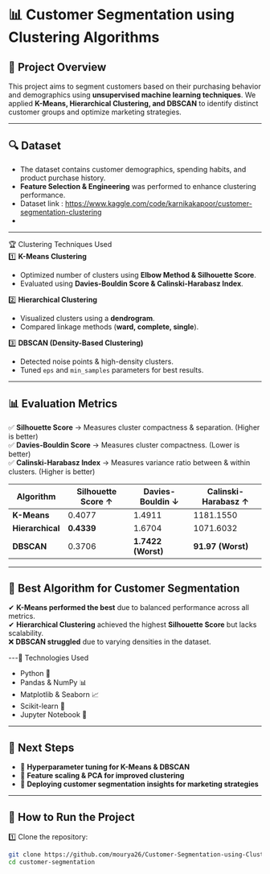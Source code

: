 # 📊 Customer Segmentation using Clustering Algorithms  

## 🚀 Project Overview  
This project aims to segment customers based on their purchasing behavior and demographics using **unsupervised machine learning techniques**. We applied **K-Means, Hierarchical Clustering, and DBSCAN** to identify distinct customer groups and optimize marketing strategies.  

---

## 🔍 Dataset  
- The dataset contains customer demographics, spending habits, and product purchase history.  
- **Feature Selection & Engineering** was performed to enhance clustering performance.
- Dataset link : https://www.kaggle.com/code/karnikakapoor/customer-segmentation-clustering
- 
---

🏆 Clustering Techniques Used  
1️⃣ **K-Means Clustering**  
   - Optimized number of clusters using **Elbow Method & Silhouette Score**.  
   - Evaluated using **Davies-Bouldin Score & Calinski-Harabasz Index**.  

2️⃣ **Hierarchical Clustering**  
   - Visualized clusters using a **dendrogram**.  
   - Compared linkage methods (**ward, complete, single**).  

3️⃣ **DBSCAN (Density-Based Clustering)**  
   - Detected noise points & high-density clusters.  
   - Tuned `eps` and `min_samples` parameters for best results.  

---

## 📊 Evaluation Metrics  
✅ **Silhouette Score** → Measures cluster compactness & separation. (Higher is better)  
✅ **Davies-Bouldin Score** → Measures cluster compactness. (Lower is better)  
✅ **Calinski-Harabasz Index** → Measures variance ratio between & within clusters. (Higher is better)  

| Algorithm  | Silhouette Score ↑ | Davies-Bouldin ↓ | Calinski-Harabasz ↑ |
|------------|-----------------|-----------------|-----------------|
| **K-Means**  | 0.4077  | 1.4911  | 1181.1550  |
| **Hierarchical**  | **0.4339**  | 1.6704  | 1071.6032  |
| **DBSCAN**  | 0.3706  | **1.7422 (Worst)**  | **91.97 (Worst)**  |

---

## 🔹 Best Algorithm for Customer Segmentation  
✔ **K-Means performed the best** due to balanced performance across all metrics.  
✔ **Hierarchical Clustering** achieved the highest **Silhouette Score** but lacks scalability.  
❌ **DBSCAN struggled** due to varying densities in the dataset.  

---🔧 Technologies Used  
- Python 🐍  
- Pandas & NumPy 📊  
- Matplotlib & Seaborn 📈  
- Scikit-learn 🤖  
- Jupyter Notebook 📓  

---

## 📌 Next Steps  
- 🔹 **Hyperparameter tuning for K-Means & DBSCAN**  
- 🔹 **Feature scaling & PCA for improved clustering**  
- 🔹 **Deploying customer segmentation insights for marketing strategies**  

---

## 📜 How to Run the Project  
1️⃣ Clone the repository:  
   ```bash
   git clone https://github.com/mourya26/Customer-Segmentation-using-Clustering-Algorithms.git
   cd customer-segmentation
